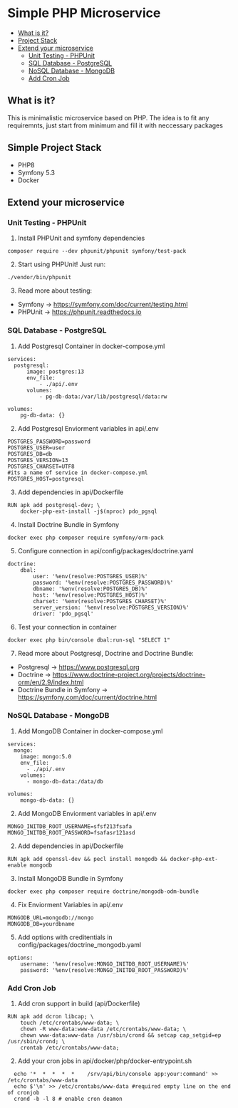 # Simple PHP Microservice

-   [What is it?](#what-is-it)
-   [Project Stack](#project-stack)
-   [Extend your microservice](#extend-your-microservice)
    -   [Unit Testing - PHPUnit](#unit-testing---phpunit)
    -   [SQL Database - PostgreSQL](#sql-database---postgresql)
    -   [NoSQL Database - MongoDB](#nosql-database---mongodb)
    -   [Add Cron Job](#add-cron-job)

## What is it?

This is minimalistic microservice based on PHP. The idea is to fit any requiremnts, just start from minimum and fill it with neccessary packages

## Simple Project Stack

-   PHP8
-   Symfony 5.3
-   Docker

## Extend your microservice

### Unit Testing - PHPUnit

1. Install PHPUnit and symfony dependencies

```
composer require --dev phpunit/phpunit symfony/test-pack
```

2. Start using PHPUnit! Just run:

```
./vendor/bin/phpunit
```

3. Read more about testing:

-   Symfony -> https://symfony.com/doc/current/testing.html
-   PHPUnit -> https://phpunit.readthedocs.io

### SQL Database - PostgreSQL

1. Add Postgresql Container in docker-compose.yml

```
services:
  postgresql:
      image: postgres:13
      env_file:
          - ./api/.env
      volumes:
          - pg-db-data:/var/lib/postgresql/data:rw

volumes:
    pg-db-data: {}
```

2. Add Postgresql Enviorment variables in api/.env

```
POSTGRES_PASSWORD=password
POSTGRES_USER=user
POSTGRES_DB=db
POSTGRES_VERSION=13
POSTGRES_CHARSET=UTF8
#its a name of service in docker-compose.yml
POSTGRES_HOST=postgresql
```

3. Add dependencies in api/Dockerfile

```
RUN apk add postgresql-dev; \
	docker-php-ext-install -j$(nproc) pdo_pgsql
```

4. Install Doctrine Bundle in Symfony

```
docker exec php composer require symfony/orm-pack
```

5. Configure connection in api/config/packages/doctrine.yaml

```
doctrine:
    dbal:
        user: '%env(resolve:POSTGRES_USER)%'
        password: '%env(resolve:POSTGRES_PASSWORD)%'
        dbname: '%env(resolve:POSTGRES_DB)%'
        host: '%env(resolve:POSTGRES_HOST)%'
        charset: '%env(resolve:POSTGRES_CHARSET)%'
        server_version: '%env(resolve:POSTGRES_VERSION)%'
        driver: 'pdo_pgsql'
```

6. Test your connection in container

```
docker exec php bin/console dbal:run-sql "SELECT 1"
```

7. Read more about Postgresql, Doctrine and Doctrine Bundle:
* Postgresql -> https://www.postgresql.org
* Doctrine -> https://www.doctrine-project.org/projects/doctrine-orm/en/2.9/index.html
* Doctrine Bundle in Symfony -> https://symfony.com/doc/current/doctrine.html

### NoSQL Database - MongoDB

1. Add MongoDB Container in docker-compose.yml

```
services:
  mongo:
    image: mongo:5.0
    env_file:
      - ./api/.env
    volumes:
      - mongo-db-data:/data/db

volumes:
    mongo-db-data: {}
```

2. Add MongoDB Enviorment variables in api/.env

```
MONGO_INITDB_ROOT_USERNAME=sfsf213fsafa
MONGO_INITDB_ROOT_PASSWORD=fsafasr121asd
```

2. Add dependencies in api/Dockerfile

```
RUN apk add openssl-dev && pecl install mongodb && docker-php-ext-enable mongodb
```

3. Install MongoDB Bundle in Symfony

```
docker exec php composer require doctrine/mongodb-odm-bundle
```

4. Fix Enviorment Variables in api/.env

```
MONGODB_URL=mongodb://mongo
MONGODB_DB=yourdbname
```

5. Add options with creditentials in config/packages/doctrine_mongodb.yaml

```
options:
    username: '%env(resolve:MONGO_INITDB_ROOT_USERNAME)%'
    password: '%env(resolve:MONGO_INITDB_ROOT_PASSWORD)%'
```

### Add Cron Job

1. Add cron support in build (api/Dockerfile)

```
RUN apk add dcron libcap; \
	touch /etc/crontabs/www-data; \
    chown -R www-data:www-data /etc/crontabs/www-data; \
    chown www-data:www-data /usr/sbin/crond && setcap cap_setgid=ep /usr/sbin/crond; \
	crontab /etc/crontabs/www-data;
```

2. Add your cron jobs in api/docker/php/docker-entrypoint.sh

```
  echo '*  *  *  *  *    /srv/api/bin/console app:your:command' >> /etc/crontabs/www-data
  echo $'\n' >> /etc/crontabs/www-data #required empty line on the end of cronjob
  crond -b -l 8 # enable cron deamon
```
